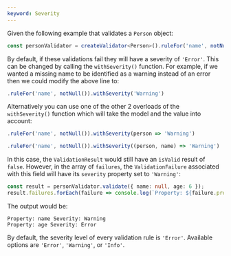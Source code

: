 ```yaml
---
keyword: Severity
---
```


Given the following example that validates a `Person` object:

```typescript
const personValidator = createValidator<Person>().ruleFor('name', notNull()).ruleFor('age', greaterThanOrEquals(18));
```

By default, if these validations fail they will have a severity of `'Error'`. This can be changed by calling the `withSeverity()` function. For example, if we wanted a missing name to be identified as a warning instead of an error then we could modify the above line to:

```typescript
.ruleFor('name', notNull()).withSeverity('Warning')
```

Alternatively you can use one of the other 2 overloads of the `withSeverity()` function which will take the model and the value into account:

```typescript
.ruleFor('name', notNull()).withSeverity(person => 'Warning')

.ruleFor('name', notNull()).withSeverity((person, name) => 'Warning')
```

In this case, the `ValidationResult` would still have an `isValid` result of `false`. However, in the array of `failures`, the `ValidationFailure` associated with this field will have its `severity` property set to `'Warning'`:

```typescript
const result = personValidator.validate({ name: null, age: 6 });
result.failures.forEach(failure => console.log(`Property: ${failure.propertyName} Severity: ${failure.severity}`));
```

The output would be:

```shell
Property: name Severity: Warning
Property: age Severity: Error
```

By default, the severity level of every validation rule is `'Error'`. Available options are `'Error'`, `'Warning'`, or `'Info'`.
